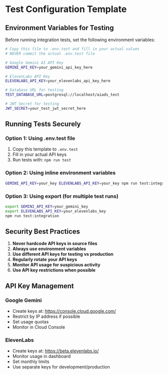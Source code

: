 # Test Configuration Template

## Environment Variables for Testing

Before running integration tests, set the following environment variables:

```bash
# Copy this file to .env.test and fill in your actual values
# NEVER commit the actual .env.test file

# Google Gemini AI API Key
GEMINI_API_KEY=your_gemini_api_key_here

# ElevenLabs API Key  
ELEVENLABS_API_KEY=your_elevenlabs_api_key_here

# Database URL for testing
TEST_DATABASE_URL=postgresql://localhost/aiads_test

# JWT Secret for testing
JWT_SECRET=your_test_jwt_secret_here
```

## Running Tests Securely

### Option 1: Using .env.test file
1. Copy this template to `.env.test`
2. Fill in your actual API keys
3. Run tests with: `npm run test`

### Option 2: Using inline environment variables
```bash
GEMINI_API_KEY=your_key ELEVENLABS_API_KEY=your_key npm run test:integration
```

### Option 3: Using export (for multiple test runs)
```bash
export GEMINI_API_KEY=your_gemini_key
export ELEVENLABS_API_KEY=your_elevenlabs_key
npm run test:integration
```

## Security Best Practices

1. **Never hardcode API keys in source files**
2. **Always use environment variables**
3. **Use different API keys for testing vs production**
4. **Regularly rotate your API keys**
5. **Monitor API usage for suspicious activity**
6. **Use API key restrictions when possible**

## API Key Management

### Google Gemini
- Create keys at: https://console.cloud.google.com/
- Restrict by IP address if possible
- Set usage quotas
- Monitor in Cloud Console

### ElevenLabs
- Create keys at: https://beta.elevenlabs.io/
- Monitor usage in dashboard
- Set monthly limits
- Use separate keys for development/production
